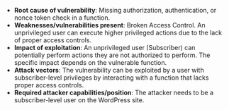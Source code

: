 - **Root cause of vulnerability**: Missing authorization, authentication, or nonce token check in a function.
- **Weaknesses/vulnerabilities present**: Broken Access Control. An unprivileged user can execute higher privileged actions due to the lack of proper access controls.
- **Impact of exploitation**: An unprivileged user (Subscriber) can potentially perform actions they are not authorized to perform. The specific impact depends on the vulnerable function.
- **Attack vectors**: The vulnerability can be exploited by a user with subscriber-level privileges by interacting with a function that lacks proper access controls.
- **Required attacker capabilities/position**: The attacker needs to be a subscriber-level user on the WordPress site.